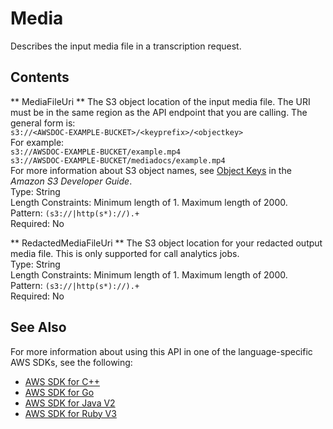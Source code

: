 # Media<a name="API_Media"></a>

Describes the input media file in a transcription request\.

## Contents<a name="API_Media_Contents"></a>

 ** MediaFileUri **   <a name="transcribe-Type-Media-MediaFileUri"></a>
The S3 object location of the input media file\. The URI must be in the same region as the API endpoint that you are calling\. The general form is:  
 ` s3://<AWSDOC-EXAMPLE-BUCKET>/<keyprefix>/<objectkey> `   
For example:  
 `s3://AWSDOC-EXAMPLE-BUCKET/example.mp4`   
 `s3://AWSDOC-EXAMPLE-BUCKET/mediadocs/example.mp4`   
For more information about S3 object names, see [Object Keys](https://docs.aws.amazon.com/AmazonS3/latest/dev/UsingMetadata.html#object-keys) in the *Amazon S3 Developer Guide*\.  
Type: String  
Length Constraints: Minimum length of 1\. Maximum length of 2000\.  
Pattern: `(s3://|http(s*)://).+`   
Required: No

 ** RedactedMediaFileUri **   <a name="transcribe-Type-Media-RedactedMediaFileUri"></a>
 The S3 object location for your redacted output media file\. This is only supported for call analytics jobs\.  
Type: String  
Length Constraints: Minimum length of 1\. Maximum length of 2000\.  
Pattern: `(s3://|http(s*)://).+`   
Required: No

## See Also<a name="API_Media_SeeAlso"></a>

For more information about using this API in one of the language\-specific AWS SDKs, see the following:
+  [ AWS SDK for C\+\+](https://docs.aws.amazon.com/goto/SdkForCpp/transcribe-2017-10-26/Media) 
+  [ AWS SDK for Go](https://docs.aws.amazon.com/goto/SdkForGoV1/transcribe-2017-10-26/Media) 
+  [ AWS SDK for Java V2](https://docs.aws.amazon.com/goto/SdkForJavaV2/transcribe-2017-10-26/Media) 
+  [ AWS SDK for Ruby V3](https://docs.aws.amazon.com/goto/SdkForRubyV3/transcribe-2017-10-26/Media) 